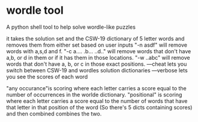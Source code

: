 # wordle tool
A python shell tool to help solve wordle-like puzzles

it takes the solution set and the CSW-19 dictionary of 5 letter words and removes them from either set based on user inputs
"-n asdf" will remove words with a,s,d and f. 
"-c a.... .b... ..d.." will remove words that don't have a,b, or d in them or if it has them in those locations. 
"-w ..abc" will remove words that don't have a, b, or c in those exact positions.
—cheat lets you switch between CSW-19 and wordles solution dictionaries
—verbose lets you see the scores of each word

 "any occurance"is scoring where each letter carries a score equal to the number of occurrences in the worlde dictionary. 
"positional" is scoring where each letter carries a score equal to the number of words that have that letter in that position of the word (So there's 5 dicts containing scores)
and then combined combines the two.
